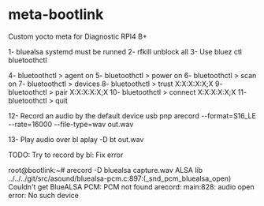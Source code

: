 # meta-bootlink
Custom yocto meta for Diagnostic RPI4 B+ 


1- bluealsa systemd must be runned
2- rfkill unblock all
3- Use bluez ctl bluetoothctl

4- bluetoothctl > agent on
5- bluetoothctl > power on
6- bluetoothctl > scan on
7- bluetoothctl > devices
8- bluetoothctl > trust X:X:X:X:X;X
9- bluetoothctl > pair X:X:X:X:X;X 
10- bluetoothctl > connect X:X:X:X:X;X
11- bluetoothctl > quit

12- Record an audio by the default device usb pnp
arecord --format=S16_LE --rate=16000 --file-type=wav out.wav

13- Play audio over bl
aplay  -D bt out.wav


TODO: Try to record by bl:
Fix error

root@bootlink:~# arecord -D bluealsa capture.wav
ALSA lib ../../../git/src/asound/bluealsa-pcm.c:897:(_snd_pcm_bluealsa_open) Couldn't get BlueALSA PCM: PCM not found
arecord: main:828: audio open error: No such device



